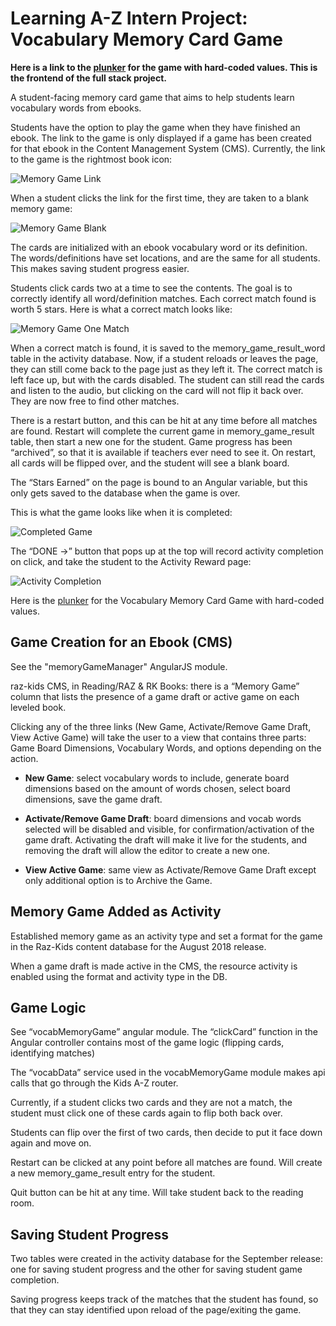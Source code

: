 # Learning A-Z Intern Project: Vocabulary Memory Card Game

**Here is a link to the [plunker](https://next.plnkr.co/edit/4DoLn84ZcpY3WsUVkkZn?preview) for the game with hard-coded values. This is the frontend of the full stack project.**

A student-facing memory card game that aims to help students learn vocabulary words from ebooks.

Students have the option to play the game when they have finished an ebook. The link to the game is only displayed if a game has been created for that ebook in the Content Management System (CMS). Currently, the link to the game is the rightmost book icon:

<img src="game-link.png" alt="Memory Game Link">

When a student clicks the link for the first time, they are taken to a blank memory game:

<img src="vocab_memory_game_blank.PNG" alt="Memory Game Blank">

The cards are initialized with an ebook vocabulary word or its definition. The words/definitions have set locations, and are the same for all students. This makes saving student progress easier.

Students click cards two at a time to see the contents. The goal is to correctly identify all word/definition matches. Each correct match found is worth 5 stars. Here is what a correct match looks like:

<img src="one_match.PNG" alt="Memory Game One Match">

When a correct match is found, it is saved to the memory_game_result_word table in the activity database. Now, if a student reloads or leaves the page, they can still come back to the page just as they left it. The correct match is left face up, but with the cards disabled. The student can still read the cards and listen to the audio, but clicking on the card will not flip it back over. They are now free to find other matches.

There is a restart button, and this can be hit at any time before all matches are found. Restart will complete the current game in memory_game_result table, then start a new one for the student. Game progress has been “archived”, so that it is available if teachers ever need to see it. On restart, all cards will be flipped over, and the student will see a blank board.

The “Stars Earned” on the page is bound to an Angular variable, but this only gets saved to the database when the game is over.

This is what the game looks like when it is completed:

<img src="completed_game.PNG" alt="Completed Game">

The “DONE →” button that pops up at the top will record activity completion on click, and take the student to the Activity Reward page:

<img src="activity_completion.PNG" alt="Activity Completion">

Here is the [plunker](https://next.plnkr.co/edit/4DoLn84ZcpY3WsUVkkZn?preview) for the Vocabulary Memory Card Game with hard-coded values.

## Game Creation for an Ebook (CMS)

See the "memoryGameManager" AngularJS module.

raz-kids CMS, in Reading/RAZ & RK Books: there is a “Memory Game” column that lists the presence of a game draft or active game on each leveled book. 

Clicking any of the three links (New Game, Activate/Remove Game Draft, View Active Game) will take the user to a view that contains three parts: Game Board Dimensions, Vocabulary Words, and options depending on the action.

* **New Game**: select vocabulary words to include, generate board dimensions based on the amount of words chosen, select board dimensions, save the game draft.

* **Activate/Remove Game Draft**: board dimensions and vocab words selected will be disabled and visible, for confirmation/activation of the game draft. Activating the draft will make it live for the students, and removing the draft will allow the editor to create a new one.

* **View Active Game**: same view as Activate/Remove Game Draft except only additional option is to Archive the Game.

## Memory Game Added as Activity

Established memory game as an activity type and set a format for the game in the Raz-Kids content database for the August 2018 release.

When a game draft is made active in the CMS, the resource activity is enabled using the format and activity type in the DB.

## Game Logic

See “vocabMemoryGame” angular module. The “clickCard” function in the Angular controller contains most of the game logic (flipping cards, identifying matches)

The “vocabData” service used in the vocabMemoryGame module makes api calls that go through the Kids A-Z router.

Currently, if a student clicks two cards and they are not a match, the student must click one of these cards again to flip both back over.

Students can flip over the first of two cards, then decide to put it face down again and move on.

Restart can be clicked at any point before all matches are found. Will create a new memory_game_result entry for the student.

Quit button can be hit at any time. Will take student back to the reading room.

## Saving Student Progress

Two tables were created in the activity database for the September release: one for saving student progress and the other for saving student game completion.

Saving progress keeps track of the matches that the student has found, so that they can stay identified upon reload of the page/exiting the game.

